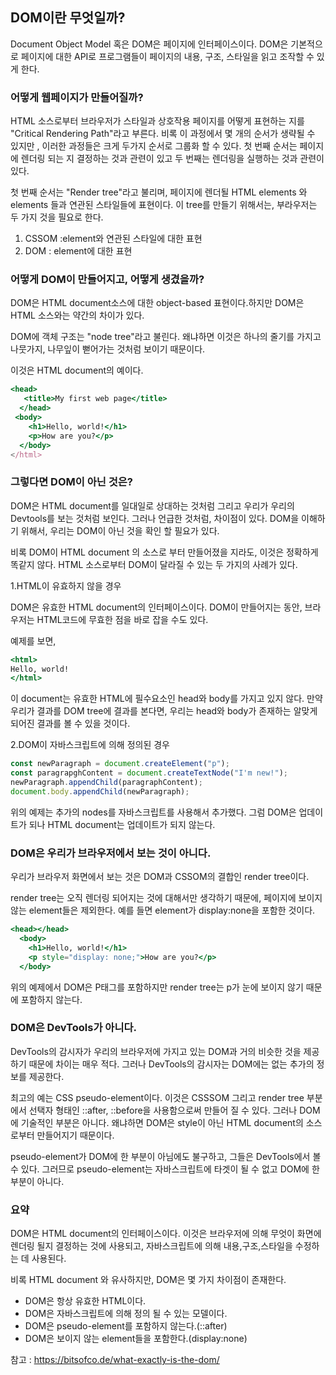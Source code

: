 ## DOM이란 무엇일까?

Document Object Model 혹은 DOM은 페이지에 인터페이스이다. DOM은 기본적으로 페이지에 대한 API로 프로그램들이 페이지의 내용, 구조, 스타일을 읽고 조작할 수 있게 한다.

### 어떻게 웹페이지가 만들어질까?

HTML 소스로부터 브라우저가 스타일과 상호작용 페이지를 어떻게 표현하는 지를 "Critical Rendering Path"라고 부른다. 비록 이 과정에서 몇 개의 순서가 생략될 수 있지만 , 이러한 과정들은 크게 두가지 순서로 그룹화 할 수 있다. 첫 번째 순서는 페이지에 렌더링 되는 지 결정하는 것과 관련이 있고 두 번째는 렌더링을 실행하는 것과 관련이 있다.

첫 번째 순서는 "Render tree"라고 불리며, 페이지에 렌더될 HTML elements 와 elements 들과 연관된 스타일들에 표현이다. 이 tree를 만들기 위해서는, 부라우저는 두 가지 것을 필요로 한다.

1. CSSOM :element와 연관된 스타일에 대한 표현
2. DOM :  element에 대한 표현

### 어떻게 DOM이 만들어지고, 어떻게 생겼을까?

DOM은 HTML document소스에 대한 object-based 표현이다.하지만 DOM은 HTML 소스와는 약간의 차이가 있다.

DOM에 객체 구조는 "node tree"라고 불린다. 왜냐하면 이것은 하나의  줄기를 가지고 나뭇가지, 나무잎이 뻗어가는 것처럼 보이기 때문이다.

이것은 HTML document의 예이다.

```jsx
<head>
   <title>My first web page</title>
  </head>
 <body>
    <h1>Hello, world!</h1>
    <p>How are you?</p>
  </body>
</html>
```

### 그렇다면 DOM이 아닌 것은?

DOM은 HTML document를 일대일로 상대하는 것처럼 그리고 우리가 우리의 Devtools를 보는 것처럼 보인다. 그러나 언급한 것처럼, 차이점이 있다. DOM을 이해하기 위해서, 우리는 DOM이 아닌 것을 확인 할 필요가 있다.

비록 DOM이 HTML document 의 소스로 부터 만들어졌을 지라도, 이것은 정확하게 똑같지 않다. HTML 소스로부터 DOM이 달라질 수 있는 두 가지의 사례가 있다.

1.HTML이 유효하지 않을 경우 

DOM은 유효한 HTML document의 인터페이스이다. DOM이 만들어지는 동안, 브라우저는 HTML코드에 무효한 점을 바로 잡을 수도 있다.

예제를 보면,

```jsx
<html>
Hello, world!
</html>
```

이 document는 유효한 HTML에 필수요소인 head와 body를 가지고 있지 않다. 만약 우리가 결과를 DOM tree에 결과를 본다면, 우리는 head와 body가 존재하는 알맞게 되어진 결과를 볼 수 있을 것이다.

2.DOM이 자바스크립트에 의해 정의된 경우 

```jsx
const newParagraph = document.createElement("p");
const paragrapghContent = document.createTextNode("I'm new!");
newParagraph.appendChild(paragraphContent);
document.body.appendChild(newParagraph);
```

위의 예제는 추가의 nodes를 자바스크립트를 사용해서 추가했다. 그럼 DOM은 업데이트가 되나 HTML document는 업데이트가 되지 않는다.

### DOM은 우리가 브라우저에서 보는 것이 아니다.

우리가 브라우저 화면에서 보는 것은 DOM과 CSSOM의 결합인 render tree이다. 

render tree는 오직 렌더링 되어지는 것에 대해서만 생각하기 때문에, 페이지에 보이지 않는 element들은 제외한다. 예를 들면 element가 display:none을 포함한 것이다.

```jsx
<head></head>
  <body>
    <h1>Hello, world!</h1>
    <p style="display: none;">How are you?</p>
  </body>
```

위의 예제에서 DOM은 P태그를 포함하지만 render tree는 p가 눈에 보이지 않기 때문에 포함하지 않는다.

### DOM은 DevTools가 아니다.

DevTools의 감시자가 우리의 브라우저에 가지고 있는 DOM과 거의 비슷한 것을 제공하기 때문에 차이는 매우 적다. 그러나 DevTools의 감시자는 DOM에는 없는 추가의 정보를 제공한다.

최고의 예는 CSS pseudo-element이다. 이것은 CSSSOM 그리고 render tree 부분에서 선택자 형태인 ::after, ::before을 사용함으로써 만들어 질 수 있다. 그러나 DOM에 기술적인 부분은 아니다. 왜냐하면 DOM은 style이 아닌 HTML document의 소스로부터 만들어지기 때문이다.

pseudo-element가 DOM에 한 부분이 아님에도 불구하고, 그들은 DevTools에서 볼 수 있다. 그러므로 pseudo-element는 자바스크립트에 타겟이 될 수 없고 DOM에 한 부분이 아니다.

### 요약

DOM은 HTML document의 인터페이스이다. 이것은 브라우저에 의해 무엇이 화면에 렌더링 될지 결정하는 것에 사용되고, 자바스크립트에 의해 내용,구조,스타일을 수정하는 데 사용된다.

비록 HTML document 와 유사하지만, DOM은 몇 가지 차이점이 존재한다.

- DOM은 항상 유효한 HTML이다.
- DOM은 자바스크립트에 의해 정의 될 수 있는 모델이다.
- DOM은 pseudo-element를 포함하지 않는다.(::after)
- DOM은 보이지 않는 element들을 포함한다.(display:none)

참고 : <a href="https://bitsofco.de/what-exactly-is-the-dom/">https://bitsofco.de/what-exactly-is-the-dom/</a>

